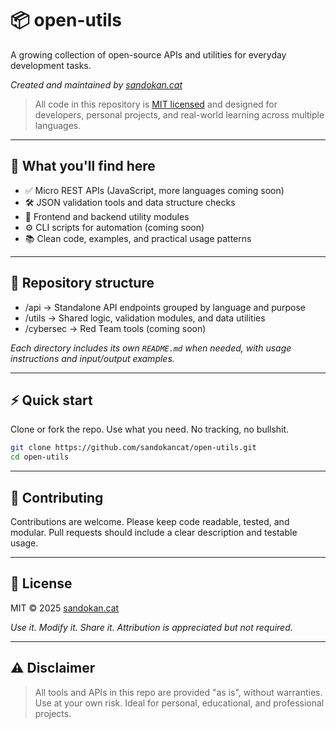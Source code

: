 # 📦 open-utils

A growing collection of open-source APIs and utilities for everyday development tasks.

*Created and maintained by [sandokan.cat](https://sandokancat.github.io/CV/)*

> All code in this repository is [MIT licensed](https://opensource.org/licenses/MIT) and designed for developers, personal projects, and real-world learning across multiple languages.

---

## 🚀 What you'll find here

- ✅ Micro REST APIs (JavaScript, more languages coming soon)
- 🛠️ JSON validation tools and data structure checks
- 🧩 Frontend and backend utility modules
- ⚙️ CLI scripts for automation (coming soon)
- 📚 Clean code, examples, and practical usage patterns

---

## 📁 Repository structure

- /api → Standalone API endpoints grouped by language and purpose
- /utils → Shared logic, validation modules, and data utilities
- /cybersec → Red Team tools (coming soon)

*Each directory includes its own `README.md` when needed, with usage instructions and input/output examples.*

---

## ⚡ Quick start

Clone or fork the repo. Use what you need. No tracking, no bullshit.

```bash
git clone https://github.com/sandokancat/open-utils.git
cd open-utils
```

---

## 🤝 Contributing

Contributions are welcome. Please keep code readable, tested, and modular.
Pull requests should include a clear description and testable usage.

---

## 📝 License

MIT © 2025 [sandokan.cat](https://sandokancat.github.io/CV/)

*Use it. Modify it. Share it. Attribution is appreciated but not required.*

---

## ⚠️ Disclaimer

> All tools and APIs in this repo are provided "as is", without warranties. Use at your own risk. Ideal for personal, educational, and professional projects.